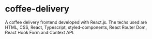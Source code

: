 # coffee-delivery
A coffee delivery frontend developed with React.js. The techs used are HTML, CSS, React, Typescript, styled-components, React Router Dom, React Hook Form and Context API.
